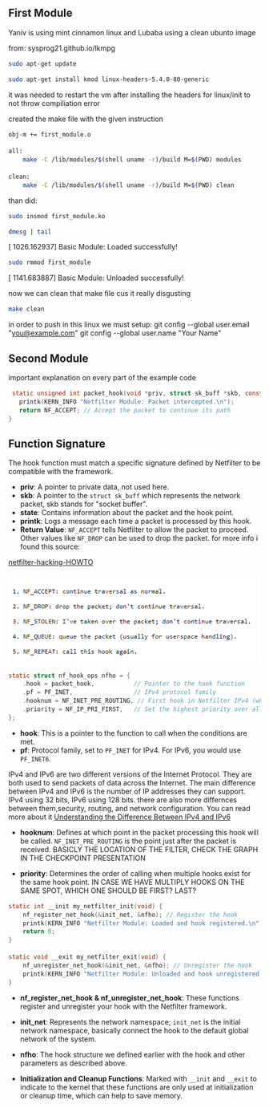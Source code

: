 ## First Module

 Yaniv is using mint cinnamon linux
and Lubaba using a clean ubunto image

from:
sysprog21.github.io/lkmpg

```bash
sudo apt-get update
```

```bash
sudo apt-get install kmod linux-headers-5.4.0-80-generic
```

it was needed to restart the vm after installing the headers for linux/init
to not throw compiliation error

created the make file with the given instruction

```bash
obj-m += first_module.o

all:
	make -C /lib/modules/$(shell uname -r)/build M=$(PWD) modules

clean:
	make -C /lib/modules/$(shell uname -r)/build M=$(PWD) clean
```

than did:

```bash
sudo insmod first_module.ko
```

```bash
dmesg | tail
```

[ 1026.162937] Basic Module: Loaded successfully!

```bash
sudo rmmod first_module
```

[ 1141.683887] Basic Module: Unloaded successfully!

now we can clean that make file cus it really disgusting

```bash
make clean
```

in order to push in this linux we must setup:
 git config --global user.email "you@example.com"
  git config --global user.name "Your Name"

## Second Module

  important explanation on every part of the example code

 ```c
  static unsigned int packet_hook(void *priv, struct sk_buff *skb, const struct nf_hook_state *state) {
    printk(KERN_INFO "Netfilter Module: Packet intercepted.\n");
    return NF_ACCEPT; // Accept the packet to continue its path
}
```

## Function Signature

The hook function must match a specific signature defined by Netfilter to be compatible with the framework.

- **priv**: A pointer to private data, not used here.
- **skb**: A pointer to the `struct sk_buff` which represents the network packet, skb stands for "socket buffer".
- **state**: Contains information about the packet and the hook point.
- **printk**: Logs a message each time a packet is processed by this hook.
- **Return Value**: `NF_ACCEPT` tells Netfilter to allow the packet to proceed. Other values like `NF_DROP` can be used to drop the packet.
for more info i found this source:

[netfilter-hacking-HOWTO](https://www.netfilter.org/documentation/HOWTO/netfilter-hacking-HOWTO.txt)


![alt text](image.png)

```c
static struct nf_hook_ops nfho = {
    .hook = packet_hook,           // Pointer to the hook function
    .pf = PF_INET,                 // IPv4 protocol family
    .hooknum = NF_INET_PRE_ROUTING, // First hook in Netfilter IPv4 (when packet arrives)
    .priority = NF_IP_PRI_FIRST,   // Set the highest priority over all other hook functions
};
```

- **hook**: This is a pointer to the function to call when the conditions are met.
- **pf**: Protocol family, set to `PF_INET` for IPv4. For IPv6, you would use `PF_INET6`.

IPv4 and IPv6 are two different versions of the Internet Protocol. They are both used to send packets of data across the Internet. The main difference between IPv4 and IPv6 is the number of IP addresses they can support. 
IPv4 using 32 bits, IPv6 using 128 bits.
there are also more differnces between them,security, routing, and network configuration.
You can read more about it [Understanding the Difference Between IPv4 and IPv6](https://www.siteground.com/kb/ipv4-vs-ipv6/#Understanding_IPv4_and_IPv6)

- **hooknum**: Defines at which point in the packet processing this hook will be called. `NF_INET_PRE_ROUTING` is the point just after the packet is received. BASICLY THE LOCATION OF THE FILTER, CHECK THE GRAPH IN THE CHECKPOINT PRESENTATION

- **priority**: Determines the order of calling when multiple hooks exist for the same hook point. IN CASE WE HAVE MULTIPLY HOOKS ON THE SAME SPOT, WHICH ONE SHOULD BE FIRST? LAST?


```c
static int __init my_netfilter_init(void) {
    nf_register_net_hook(&init_net, &nfho); // Register the hook
    printk(KERN_INFO "Netfilter Module: Loaded and hook registered.\n");
    return 0;
}

static void __exit my_netfilter_exit(void) {
    nf_unregister_net_hook(&init_net, &nfho); // Unregister the hook
    printk(KERN_INFO "Netfilter Module: Unloaded and hook unregistered.\n");
}
```

- **nf_register_net_hook & nf_unregister_net_hook**: These functions register and unregister your hook with the Netfilter framework.
- **init_net**: Represents the network namespace; `init_net` is the initial network namespace, basically connect the hook to the default global network of the system.
- **nfho**: The hook structure we defined earlier with the hook and other parameters as described above.

- **Initialization and Cleanup Functions**: Marked with `__init` and `__exit` to indicate to the kernel that these functions are only used at initialization or cleanup time, which can help to save memory.

